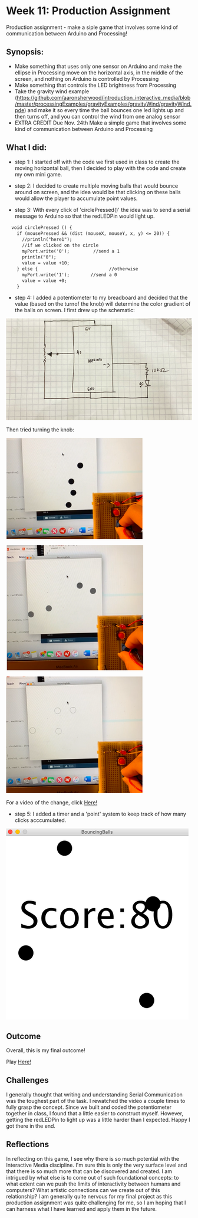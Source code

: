 # Week 11: Production Assignment
Production assignment - make a siple game that involves some kind of communication between Arduino and Processing!


## Synopsis:
- Make something that uses only one sensor on Arduino and make the ellipse in Processing move on the horizontal axis, in the middle of the screen, and nothing on Arduino is controlled by Processing
- Make something that controls the LED brightness from Processing
- Take the gravity wind example (https://github.com/aaronsherwood/introduction_interactive_media/blob/master/processingExamples/gravityExamples/gravityWind/gravityWind.pde) and make it so every time the ball bounces one led lights up and then turns off, and you can control the wind from one analog sensor
- EXTRA CREDIT Due Nov. 24th
Make a simple game that involves some kind of communication between Arduino and Processing

## What I did:

- step 1: 
I started off with the code we first used in class to create the moving horizontal ball, then I decided to play with the code and create my own mini game. 

- step 2: 
I decided to create multiple moving balls that would bounce around on screen, and the idea would be that clicking on these balls would allow the player to accumulate point values. 

- step 3:
With every click of 'circlePressed()' the idea was to send a serial message to Arduino so that the redLEDPin would light up. 

````
  void circlePressed () {
    if (mousePressed && (dist (mouseX, mouseY, x, y) <= 20)) {
      //println("here1");
      //if we clicked on the circle
      myPort.write('0');         //send a 1
      println("0");
      value = value +10;
    } else {                           //otherwise
      myPort.write('1');        //send a 0
      value = value +0;
    }
 ````

- step 4: 
I added a potentiometer to my breadboard and decided that the value (based on the turnof the knob) will determine the color gradient of the balls on screen. I first drew up the schematic: 

![](BouncingBallSchematic.png)

Then tried turning the knob:

![](ColorChange1.png)

![](ColorChange2.png)

![](ColorChange3.png)

For a video of the change, click [Here!](https://drive.google.com/file/d/1bi9a5tlX8sPnSvS961ctIoTNRoI5MZ4x/view?usp=sharing)

- step 5:
I added a timer and a 'point' system to keep track of how many clicks acccumulated.

![](BouncingBallGameFinal.png)

## Outcome
Overall, this is my final outcome!

Play [Here!](https://drive.google.com/file/d/1QIN-EHeG-M11UdtRr-tDIuZnxyG-hjFj/view?usp=sharing)

## Challenges
I generally thought that writing and understanding Serial Communication was the toughest part of the task. I rewatched the video a couple times to fully grasp the concept. Since we built and coded the potentiometer together in class, I found that a little easier to construct myself. However, getting the redLEDPin to light up was a little harder than I expected. Happy I got there in the end. 

## Reflections
In reflecting on this game, I see why there is so much potential with the Interactive Media discipline. I'm sure this is only the very surface level and that there is so much more that can be discovered and created. I am intrigued by what else is to come out of such foundational concepts: to what extent can we push the limits of interactivity between humans and computers? What artistic connections can we create out of this relationship? I am generally quite nervous for my final project as this production assignment was quite challenging for me, so I am hoping that I can harness what I have learned and apply them in the future. 
